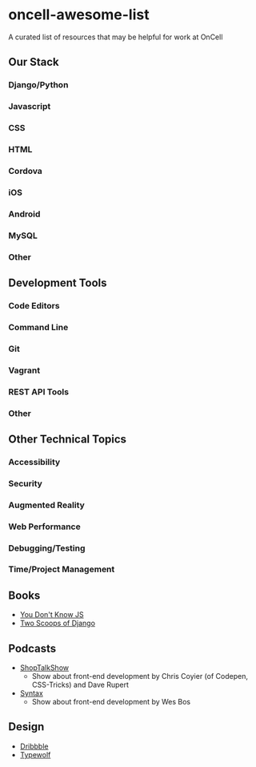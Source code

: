 # oncell-awesome-list
A curated list of resources that may be helpful for work at OnCell

## Our Stack
### Django/Python
### Javascript
### CSS
### HTML
### Cordova
### iOS
### Android
### MySQL
### Other

## Development Tools
### Code Editors
### Command Line
### Git
### Vagrant
### REST API Tools
### Other

## Other Technical Topics
### Accessibility
### Security
### Augmented Reality
### Web Performance
### Debugging/Testing
### Time/Project Management

## Books
* [You Don't Know JS](https://github.com/getify/You-Dont-Know-JS)
* [Two Scoops of Django](https://www.amazon.com/Two-Scoops-Django-Best-Practices/dp/0981467342)

## Podcasts
* [ShopTalkShow](http://shoptalkshow.com/)
  * Show about front-end development by Chris Coyier (of Codepen, CSS-Tricks) and Dave Rupert
* [Syntax](https://syntax.fm/)
  * Show about front-end development by Wes Bos

## Design
* [Dribbble](https://dribbble.com/)
* [Typewolf](https://www.typewolf.com/)

